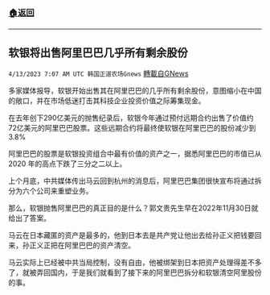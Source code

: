 ###  [:house:返回](README.md)
---


## 软银将出售阿里巴巴几乎所有剩余股份
`4/13/2023 7:07 AM UTC 韩国正道农场Gnews` [轉載自GNews](https://gnews.org/articles/1098940)

多家媒体报导，软银开始出售其在阿里巴巴的几乎所有剩余股份，意图缩小在中国的敞口，并在市场低迷打击其科技企业投资价值之际筹集现金。 

在去年创下290亿美元的抛售纪录后，软银今年通过预付远期合约出售了价值约72亿美元的阿里巴巴股票。这些远期合约将最终使软银在阿里巴巴的股份减少到3.8%

阿里巴巴的股票是软银投资组合中最有价值的资产之一，据悉阿里巴巴的市值已从 2020 年的高点下跌了三分之二以上。

上个月底，中共媒体传出马云回到杭州的消息后，阿里巴巴集团很快宣布将通过拆分为六个公司来重塑业务。

那么，软银抛售阿里巴巴的真正目的是什么？郭文贵先生早在2022年11月30日就给出了答案。

马云在日本藏匿的资产是最多的，他到日本去是共产党让他出去给孙正义把钱要回来，孙正义正把在阿里巴巴的资产清空。

马云实际上已经被中共当局控制，没有自由，他被绑架到日本把资产处理得差不多了，就被弄回国内，于是我们就看到了接下来的阿里巴巴拆分和软银清空阿里股份的事。

